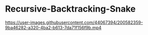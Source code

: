 # Recursive-Backtracking-Snake

https://user-images.githubusercontent.com/44067394/200582359-9ba46282-a320-4ba2-b613-7da71f156f9b.mp4

